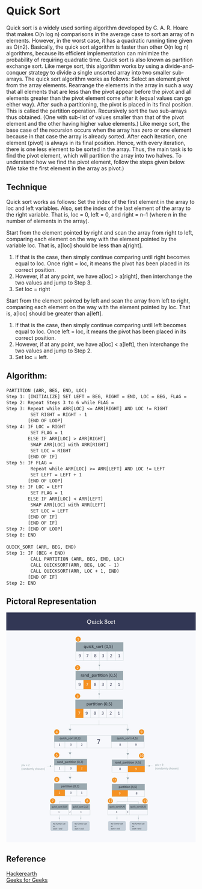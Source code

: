 # Quick Sort

Quick sort is a widely used sorting algorithm developed by C. A. R. Hoare that makes O(n log n)
comparisons in the average case to sort an array of n elements. However, in the worst case, it has
a quadratic running time given as O(n2). Basically, the quick sort algorithm is faster than other O(n log n) algorithms, because its efficient implementation can minimize the probability of requiring quadratic time. Quick sort is also known as partition exchange sort.
Like merge sort, this algorithm works by using a divide-and-conquer strategy to divide a single
unsorted array into two smaller sub-arrays.
The quick sort algorithm works as follows:
Select an element pivot from the array elements.
Rearrange the elements in the array in such a way that all elements that are less than the pivot appear before the pivot and all elements greater than the pivot element come after it (equal values can go either way). After such a partitioning, the pivot is placed in its final position. This is called the partition operation.
 Recursively sort the two sub-arrays thus obtained. (One with sub-list of values smaller than that of the pivot element and the other having higher value elements.)
Like merge sort, the base case of the recursion occurs when the array has zero or one element
because in that case the array is already sorted. After each iteration, one element (pivot) is always in its final position. Hence, with every iteration, there is one less element to be sorted in the array. Thus, the main task is to find the pivot element, which will partition the array into two halves. To understand how we find the pivot element, follow the steps given below. (We take the first element in the array as pivot.)

## Technique

Quick sort works as follows:
Set the index of the first element in the array to loc and left variables. Also, set the index of the last element of the array to the right variable. That is, loc = 0, left = 0, and right = n–1 (where n in the number of elements in the array).

 Start from the element pointed by right and scan the array from right to left, comparing each element on the way with the element pointed by the variable loc. That is, a[loc] should be less than a[right].
1. If that is the case, then simply continue comparing until right becomes equal to loc. Once right = loc, it means the pivot has been placed in its correct position.
2. However, if at any point, we have a[loc] > a[right], then interchange the two values and jump to Step 3.
3. Set loc = right

Start from the element pointed by left and scan the array from left to right, comparing each element on the way with the element pointed by loc.
That is, a[loc] should be greater than a[left].
1. If that is the case, then simply continue comparing until left becomes equal to loc. Once left = loc, it means the pivot has been placed in its correct position.
2. However, if at any point, we have a[loc] < a[left], then interchange the two values and jump to Step 2.
3. Set loc = left.


## Algorithm:
```
PARTITION (ARR, BEG, END, LOC)
Step 1: [INITIALIZE] SET LEFT = BEG, RIGHT = END, LOC = BEG, FLAG =
Step 2: Repeat Steps 3 to 6 while FLAG =
Step 3: Repeat while ARR[LOC] <= ARR[RIGHT] AND LOC != RIGHT
         SET RIGHT = RIGHT - 1
        [END OF LOOP]
Step 4: IF LOC = RIGHT
         SET FLAG = 1
        ELSE IF ARR[LOC] > ARR[RIGHT]
         SWAP ARR[LOC] with ARR[RIGHT]
         SET LOC = RIGHT
        [END OF IF]
Step 5: IF FLAG =
         Repeat while ARR[LOC] >= ARR[LEFT] AND LOC != LEFT
         SET LEFT = LEFT + 1
        [END OF LOOP]
Step 6: IF LOC = LEFT
         SET FLAG = 1
        ELSE IF ARR[LOC] < ARR[LEFT]
         SWAP ARR[LOC] with ARR[LEFT]
         SET LOC = LEFT
        [END OF IF]
        [END OF IF]
Step 7: [END OF LOOP]
Step 8: END

QUICK_SORT (ARR, BEG, END)
Step 1: IF (BEG < END)
         CALL PARTITION (ARR, BEG, END, LOC)
         CALL QUICKSORT(ARR, BEG, LOC - 1)
         CALL QUICKSORT(ARR, LOC + 1, END)
        [END OF IF]
Step 2: END
```

## Pictoral Representation
![Alt text](../images/quick-sort.png?raw=true "Title")

## Reference 
 <a href="https://www.hackerearth.com/practice/algorithms/sorting/quick-sort/tutorial/">Hackerearth</a>
 <br>
<a href="https://www.geeksforgeeks.org/quick-sort/">Geeks for Geeks</a>
